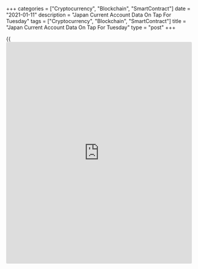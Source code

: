 +++
categories = ["Cryptocurrency", "Blockchain", "SmartContract"]
date = "2021-01-11"
description = "Japan Current Account Data On Tap For Tuesday"
tags = ["Cryptocurrency", "Blockchain", "SmartContract"]
title = "Japan Current Account Data On Tap For Tuesday"
type = "post"
+++

{{<iframe id="large-banner" src="https://www.bounty.group/#slide=21.0" width="100%" height="600" scrolling="no" style="border: 0px solid rgb(216, 221, 230); border-radius: 3px;">}}

Japan is scheduled to release November numbers for current account,
setting the pace for a light day in Asia-Pacific economic activity. The
current account is expected to show a surplus of 1.551 trillion yen,
down from 2.144 trillion yen in October.

Japan also will see December figures for bank lending and for the eco
watchers survey. In November, bank lending was up 6.3 percent on year,
while the eco watchers survey for current conditions had a score of 45.6
and the outlook was at 36.5.

For comments and feedback [contact](https://www.playgroundfx.com/contact/): editorial@rtt[news](https://www.letsplayfx.com/blog/forex-news-website/).com

[Economic News][1]

 **What parts of the world are seeing the best (and worst) economic
performances lately? Click[here][2] to check out our [Econ Scorecard][2]
and find out! See up-to-the-moment [ranking](https://www.playgroundfx.com/blog/crypto-exchange-ranking/)s for the best and worst
performers in [GDP][3], [unemployment rate][4], [inflation][2] and much
more.**

   1. www.rtt[news](https://www.letsplayfx.com/blog/forex-news-website/).com/Content/EconomicNews.aspx
   2. www.rtt[news](https://www.letsplayfx.com/blog/forex-news-website/).com/economic-scorecard/world-rank/CPI/highest-performance.aspx
   3. www.rtt[news](https://www.letsplayfx.com/blog/forex-news-website/).com/economic-scorecard/world-rank/GDP/highest-performance.aspx
   4. www.rtt[news](https://www.letsplayfx.com/blog/forex-news-website/).com/economic-scorecard/world-rank/unemployment-rate/lowest-performance.aspx